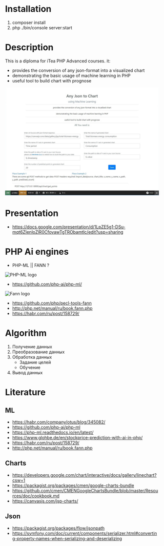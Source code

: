 # Installation
1. composer install
2. php ./bin/console server:start

# Description

This is a diploma for iTea PHP Advanced courses. it:

* provides the conversion of any json-format into a visualized chart
* demonstrating the basic usage of machine learning in PHP
* useful tool to build chart with prognose

![PHP-ML logo](public/images/Json2Chart.jpg)

# Presentation

* https://docs.google.com/presentation/d/1LpZE5g1-DSu-mqt6ZIenloZlR0CfovawTgTRObamtlc/edit?usp=sharing

# PHP Ai engines

* PHP-ML || FANN ?

![PHP-ML logo](https://github.com/php-ai/php-ml/raw/master/docs/assets/php-ml-logo.png)

* https://github.com/php-ai/php-ml/

![Fann logo](https://avatars2.githubusercontent.com/u/6076229?s=200&v=4)

* https://github.com/php/pecl-tools-fann
* http://php.net/manual/ru/book.fann.php
* https://habr.com/ru/post/158729/

# Algorithm

1. Получение данных
2. Преобразование данных
3. Обработка данных
    * Задание целей 
    * Обучение 
4. Вывод данных

# Literature

## ML

* https://habr.com/company/otus/blog/345082/
* https://github.com/php-ai/php-ml
* https://php-ml.readthedocs.io/en/latest/
* https://www.glohbe.de/en/stockprice-prediction-with-ai-in-php/
* https://habr.com/ru/post/158729/
* http://php.net/manual/ru/book.fann.php

## Charts

* https://developers.google.com/chart/interactive/docs/gallery/linechart?csw=1
* https://packagist.org/packages/cmen/google-charts-bundle
* https://github.com/cmen/CMENGoogleChartsBundle/blob/master/Resources/doc/cookbook.md
* https://canvasjs.com/jsp-charts/

## Json

* https://packagist.org/packages/flow/jsonpath
* https://symfony.com/doc/current/components/serializer.html#converting-property-names-when-serializing-and-deserializing
